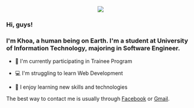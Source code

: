 <div align="center">
  <img src="https://miro.medium.com/max/640/1*mr7WXw8tgpMhqugKP2WhrA.gif" align="center" />
</div>

### Hi, guys!

### I'm Khoa, a human being on Earth. I'm a student at University of Information Technology, majoring in Software Engineer.

- 🐬 I'm currently participating in Trainee Program

- 💻 I'm struggling to learn Web Development

- 🌱 I enjoy learning new skills and technologies

The best way to contact me is usually through [Facebook](https://www.facebook.com/profile.php?id=100009336035560) or [Gmail](https://mail.google.com/mail/u/1/#inbox).
